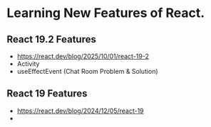 # Learning New Features of React. 

## React 19.2 Features
- https://react.dev/blog/2025/10/01/react-19-2
- Activity
- useEffectEvent (Chat Room Problem & Solution)

## React 19 Features
- https://react.dev/blog/2024/12/05/react-19
- 

